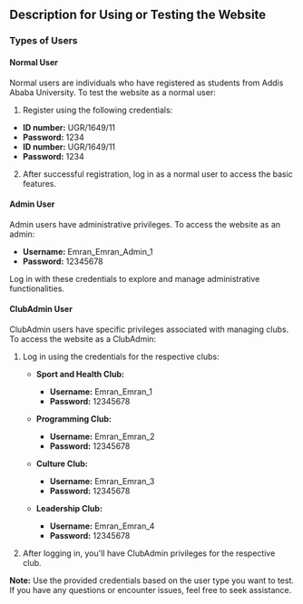 ## Description for Using or Testing the Website

### Types of Users

#### Normal User

Normal users are individuals who have registered as students from Addis Ababa University. To test the website as a normal user:

1. Register using the following credentials:
  - **ID number:** UGR/1649/11
  - **Password:** 1234
  - **ID number:** UGR/1649/11
  - **Password:** 1234

2. After successful registration, log in as a normal user to access the basic features.

#### Admin User

Admin users have administrative privileges. To access the website as an admin:

- **Username:** Emran_Emran_Admin_1
- **Password:** 12345678

Log in with these credentials to explore and manage administrative functionalities.

#### ClubAdmin User

ClubAdmin users have specific privileges associated with managing clubs. To access the website as a ClubAdmin:

1. Log in using the credentials for the respective clubs:
   - **Sport and Health Club:**
     - **Username:** Emran_Emran_1
     - **Password:** 12345678

   - **Programming Club:**
     - **Username:** Emran_Emran_2
     - **Password:** 12345678

   - **Culture Club:**
     - **Username:** Emran_Emran_3
     - **Password:** 12345678

   - **Leadership Club:**
     - **Username:** Emran_Emran_4
     - **Password:** 12345678

2. After logging in, you'll have ClubAdmin privileges for the respective club.

**Note:** Use the provided credentials based on the user type you want to test. If you have any questions or encounter issues, feel free to seek assistance.
